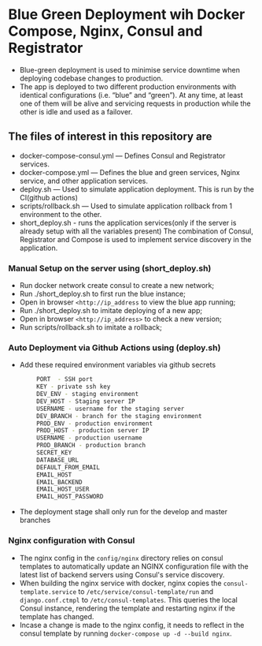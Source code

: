 # Blue Green Deployment wih Docker Compose, Nginx, Consul and Registrator

- Blue-green deployment is used to minimise service downtime when deploying codebase changes to production.
- The app is deployed to two different production environments with identical configurations (i.e. “blue” and “green”). At any time, at least one of them will be alive and servicing requests in production while the other is idle and used as a failover. 

## The files of interest in this repository are

- docker-compose-consul.yml — Defines Consul and Registrator services.
- docker-compose.yml — Defines the blue and green services, Nginx service, and other application services.
- deploy.sh — Used to simulate application deployment. This is run by the CI(github actions)
- scripts/rollback.sh — Used to simulate application rollback from 1 environment to the other.
- short_deploy.sh - runs the application services(only if the server is already setup with all the variables present)
The combination of Consul, Registrator and Compose is used to implement service discovery in the application.

### Manual Setup on the server using (short_deploy.sh)

- Run docker network create consul to create a new network;
- Run ./short_deploy.sh to first run the blue instance;
- Open in browser `<http://ip_address` to view the blue app running;
- Run ./short_deploy.sh to imitate deploying of a new app;
- Open in browser `<http://ip_address>` to check a new version;
- Run scripts/rollback.sh to imitate a rollback;

### Auto Deployment via Github Actions using (deploy.sh)

- Add these required environment variables via github secrets

```sh
        PORT  - SSH port
        KEY - private ssh key
        DEV_ENV - staging environment
        DEV_HOST - Staging server IP
        USERNAME - username for the staging server
        DEV_BRANCH - branch for the staging environment
        PROD_ENV - production environment
        PROD_HOST - production server IP
        USERNAME - production username
        PROD_BRANCH - production branch
        SECRET_KEY
        DATABASE_URL
        DEFAULT_FROM_EMAIL
        EMAIL_HOST
        EMAIL_BACKEND
        EMAIL_HOST_USER
        EMAIL_HOST_PASSWORD
```

- The deployment stage shall only run for the develop and master branches

### Nginx configuration with Consul

- The nginx config in the `config/nginx` directory relies on consul templates to automatically update an NGINX configuration file with the latest list of backend servers using Consul's service discovery.
- When building the nginx service with docker, nginx copies the `consul-template.service` to `/etc/service/consul-template/run` and `django.conf.ctmpl` to `/etc/consul-templates`. This queries the local Consul instance, rendering the template and restarting nginx if the template has changed.
- Incase a change is made to the nginx config, it needs to reflect in the consul template by running `docker-compose up -d --build nginx`.
